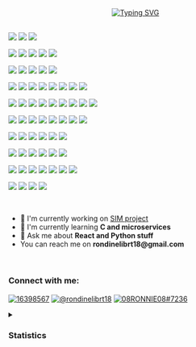 <div align="center">
  <a href="https://git.io/typing-svg"
    ><img
      src="https://readme-typing-svg.demolab.com?font=Fire+code&weight=900&duration=1700&pause=200&center=true&vCenter=true&width=435&height=100&lines=Hi!;I'm+Rondineli+brito.;co-owner+of+FearlessTech.+;I+love+Tech;and+intend+to+become+a+webDev.;+"
      alt="Typing SVG"
  /></a>
</div>

  <br />

<img
  src="https://img.shields.io/badge/Brave-FB542B?style=for-the-badge&logo=Brave&logoColor=white"
  width="75px"
  float="right"
/>
<img
  src="https://img.shields.io/badge/Google%20Chrome-4285F4?style=for-the-badge&logo=GoogleChrome&logoColor=white"
  width="75px"
  float="right"
/>
<img
  src="https://img.shields.io/badge/Tor-7D4698?style=for-the-badge&logo=Tor-Browser&logoColor=white"
  width="75px"
  float="right"
/>

<img
  src="https://img.shields.io/badge/Mega-%23D90007.svg?style=for-the-badge&logo=Mega&logoColor=white"
  width="75px"
  float="right"
/>
<img
  src="https://img.shields.io/badge/MariaDB-003545?style=for-the-badge&logo=mariadb&logoColor=white"
  width="75px"
  float="right"
/>
<img
  src="https://img.shields.io/badge/mysql-%2300f.svg?style=for-the-badge&logo=mysql&logoColor=white"
  width="75px"
  float="right"
/>
<img
  src="https://img.shields.io/badge/MongoDB-%234ea94b.svg?style=for-the-badge&logo=mongodb&logoColor=white"
  width="75px"
  float="right"
/>
<img
  src="https://img.shields.io/badge/SurrealDB-FF00A0?style=for-the-badge&logo=surrealdb&logoColor=white"
  width="75px"
  float="right"
/>

<img
  src="https://img.shields.io/badge/figma-%23F24E1E.svg?style=for-the-badge&logo=figma&logoColor=white"
  width="75px"
  float="right"
/>
<img
  src="https://img.shields.io/badge/Canva-%2300C4CC.svg?style=for-the-badge&logo=Canva&logoColor=white"
  width="75px"
  float="right"
/>
<img
  src="https://img.shields.io/badge/Gimp-657D8B?style=for-the-badge&logo=gimp&logoColor=FFFFFF"
  width="75px"
  float="right"
/>
<img
  src="https://img.shields.io/badge/Krita-203759?style=for-the-badge&logo=krita&logoColor=EEF37B"
  width="75px"
  float="right"
/>
<img
  src="https://img.shields.io/badge/Codepen-000000?style=for-the-badge&logo=codepen&logoColor=white"
  width="75px"
  float="right"
/>

<img
  src="https://img.shields.io/badge/Reddit-%23FF4500.svg?style=for-the-badge&logo=Reddit&logoColor=white"
  width="75px"
  float="right"
/>
<img
  src="https://img.shields.io/badge/StackExchange-%23ffffff.svg?style=for-the-badge&logo=StackExchange&logoColor=white"
  width="75px"
  float="right"
/>
<img
  src="https://img.shields.io/badge/-Stackoverflow-FE7A16?style=for-the-badge&logo=stack-overflow&logoColor=white"
  width="75px"
  float="right"
/>
<img
  src="https://img.shields.io/badge/Freecodecamp-%23123.svg?&style=for-the-badge&logo=freecodecamp&logoColor=green"
  width="75px"
  float="right"
/>
<img
  src="https://img.shields.io/badge/GeeksforGeeks-gray?style=for-the-badge&logo=geeksforgeeks&logoColor=35914c"
  width="75px"
  float="right"
/>
<img
  src="https://img.shields.io/badge/KhanAcademy-%2314BF96.svg?style=for-the-badge&logo=KhanAcademy&logoColor=white"
  width="75px"
  float="right"
/>
<img
  src="https://img.shields.io/badge/MDN_Web_Docs-black?style=for-the-badge&logo=mdnwebdocs&logoColor=white"
  width="75px"
  float="right"
/>
<img
  src="https://img.shields.io/badge/Udemy-A435F0?style=for-the-badge&logo=Udemy&logoColor=white"
  width="75px"
  float="right"
/>

<img
  src="https://img.shields.io/badge/Anaconda-%2344A833.svg?style=for-the-badge&logo=anaconda&logoColor=white"
  width="75px"
  float="right"
/>
<img
  src="https://img.shields.io/badge/.NET-5C2D91?style=for-the-badge&logo=.net&logoColor=white"
  width="75px"
  float="right"
/>
<img
  src="https://img.shields.io/badge/express.js-%23404d59.svg?style=for-the-badge&logo=express&logoColor=%2361DAFB"
  width="75px"
  float="right"
/>
<img
  src="https://img.shields.io/badge/flask-%23000.svg?style=for-the-badge&logo=flask&logoColor=white"
  width="75px"
  float="right"
/>
<img
  src="https://img.shields.io/badge/GULP-%23CF4647.svg?style=for-the-badge&logo=gulp&logoColor=white"
  width="75px"
  float="right"
/>
<img
  src="https://img.shields.io/badge/JWT-black?style=for-the-badge&logo=JSON%20web%20tokens"
  width="75px"
  float="right"
/>
<img
  src="https://img.shields.io/badge/Next-black?style=for-the-badge&logo=next.js&logoColor=white"
  width="75px"
  float="right"
/>
<img
  src="https://img.shields.io/badge/nestjs-%23E0234E.svg?style=for-the-badge&logo=nestjs&logoColor=white"
  width="75px"
  float="right"
/>
<img
  src="https://img.shields.io/badge/react-%2320232a.svg?style=for-the-badge&logo=react&logoColor=%2361DAFB"
  width="75px"
  float="right"
/>

<img
  src="https://img.shields.io/badge/opencv-%23white.svg?style=for-the-badge&logo=opencv&logoColor=white"
  width="75px"
  float="right"
/>
<img
  src="https://img.shields.io/badge/React_Router-CA4245?style=for-the-badge&logo=react-router&logoColor=white"
  width="75px"
  float="right"
/>
<img
  src="https://img.shields.io/badge/redux-%23593d88.svg?style=for-the-badge&logo=redux&logoColor=white"
  width="75px"
  float="right"
/>
<img
  src="https://img.shields.io/badge/SASS-hotpink.svg?style=for-the-badge&logo=SASS&logoColor=white"
  width="75px"
  float="right"
/>
<img
  src="https://img.shields.io/badge/threejs-black?style=for-the-badge&logo=three.js&logoColor=white"
  width="75px"
  float="right"
/>
<img
  src="https://img.shields.io/badge/vite-%23646CFF.svg?style=for-the-badge&logo=vite&logoColor=white"
  width="75px"
  float="right"
/>
<img
  src="https://img.shields.io/badge/webpack-%238DD6F9.svg?style=for-the-badge&logo=webpack&logoColor=black"
  width="75px"
  float="right"
/>
<img
  src="https://img.shields.io/badge/WordPress-%23117AC9.svg?style=for-the-badge&logo=WordPress&logoColor=white"
  width="75px"
  float="right"
/>

<img
  src="https://img.shields.io/badge/AWS-%23FF9900.svg?style=for-the-badge&logo=amazon-aws&logoColor=white"
  width="75px"
  float="right"
/>
<img
  src="https://img.shields.io/badge/firebase-%23039BE5.svg?style=for-the-badge&logo=firebase"
  width="75px"
  float="right"
/>
<img
  src="https://img.shields.io/badge/GoogleCloud-%234285F4.svg?style=for-the-badge&logo=google-cloud&logoColor=white"
  width="75px"
  float="right"
/>
<img
  src="https://img.shields.io/badge/heroku-%23430098.svg?style=for-the-badge&logo=heroku&logoColor=white"
  width="75px"
  float="right"
/>
<img
  src="https://img.shields.io/badge/netlify-%23000000.svg?style=for-the-badge&logo=netlify&logoColor=#00C7B7"
  width="75px"
  float="right"
/>
<img
  src="https://img.shields.io/badge/vercel-%23000000.svg?style=for-the-badge&logo=vercel&logoColor=white"
  width="75px"
  float="right"
/>

<img
  src="https://img.shields.io/badge/jupyter-%23FA0F00.svg?style=for-the-badge&logo=jupyter&logoColor=white"
  width="75px"
  float="right"
/>
<img
  src="https://img.shields.io/badge/IntelliJIDEA-000000.svg?style=for-the-badge&logo=intellij-idea&logoColor=white"
  width="75px"
  float="right"
/>
<img
  src="https://img.shields.io/badge/CodePen-white?style=for-the-badge&logo=codepen&logoColor=black"
  width="75px"
  float="right"
/>
<img
  src="https://img.shields.io/badge/pycharm-143?style=for-the-badge&logo=pycharm&logoColor=black&color=black&labelColor=green"
  width="75px"
  float="right"
/>
<img
  src="https://img.shields.io/badge/Visual%20Studio%20Code-0078d7.svg?style=for-the-badge&logo=visual-studio-code&logoColor=white"
  width="75px"
  float="right"
/>
<img
  src="https://img.shields.io/badge/Visual%20Studio-5C2D91.svg?style=for-the-badge&logo=visual-studio&logoColor=white"
  width="75px"
  float="right"
/>

<img
  src="https://img.shields.io/badge/c%23-%23239120.svg?style=for-the-badge&logo=c-sharp&logoColor=white"
  width="75px"
  float="right"
/>
<img
  src="https://img.shields.io/badge/html5-%23E34F26.svg?style=for-the-badge&logo=html5&logoColor=white"
  width="75px"
  float="right"
/>
<img
  src="https://img.shields.io/badge/-GraphQL-E10098?style=for-the-badge&logo=graphql&logoColor=white"
  width="75px"
  float="right"
/>
<img
  src="https://img.shields.io/badge/javascript-%23323330.svg?style=for-the-badge&logo=javascript&logoColor=%23F7DF1E"
  width="75px"
  float="right"
/>
<img
  src="https://img.shields.io/badge/markdown-%23000000.svg?style=for-the-badge&logo=markdown&logoColor=white"
  width="75px"
  float="right"
/>
<img
  src="https://img.shields.io/badge/python-3670A0?style=for-the-badge&logo=python&logoColor=ffdd54"
  width="75px"
  float="right"
/>
<img
  src="https://img.shields.io/badge/typescript-%23007ACC.svg?style=for-the-badge&logo=typescript&logoColor=white"
  width="75px"
  float="right"
/>

<img
  src="https://img.shields.io/badge/Matplotlib-%23ffffff.svg?style=for-the-badge&logo=Matplotlib&logoColor=black"
  width="75px"
  float="right"
/>
<img
  src="https://img.shields.io/badge/pandas-%23150458.svg?style=for-the-badge&logo=pandas&logoColor=white"
  width="75px"
  float="right"
/>
<img
  src="https://img.shields.io/badge/numpy-%23013243.svg?style=for-the-badge&logo=numpy&logoColor=white"
  width="75px"
  float="right"
/>
<img
  src="https://img.shields.io/badge/-jest-%23C21325?style=for-the-badge&logo=jest&logoColor=white"
  width="75px"
  float="right"
/>


  <br />

  <div float="left">
      <ul>
        <li>
          🔭 I'm currently working on
          <a href="https://github.com/Ronnie018/search_in_media">SIM project</a>
        </li>
        <li>🌱 I'm currently learning <strong>C and microservices</strong></li>
        <li>💬 Ask me about <strong>React and Python stuff</strong></li>
        <li>You can reach me on <strong>rondinelibrt18@gmail.com</strong></li>
      </ul>
  </div>

  
  <br />

  <h3 align="left">Connect with me:</h3>
  <p align="left">
    <a href="https://stackoverflow.com/users/16398567" target="blank"
      ><img
        align="center"
        src="https://raw.githubusercontent.com/rahuldkjain/github-profile-readme-generator/master/src/images/icons/Social/stack-overflow.svg"
        alt="16398567"
        height="40"
        width="40"
    /></a>
    <a href="https://www.hackerrank.com/@rondinelibrt18" target="blank"
      ><img
        align="center"
        src="https://raw.githubusercontent.com/rahuldkjain/github-profile-readme-generator/master/src/images/icons/Social/hackerrank.svg"
        alt="@rondinelibrt18"
        height="40"
        width="40"
    /></a>
    <a href="https://discord.gg/08RONNIE08#7236" target="blank"
      ><img
        align="center"
        src="https://raw.githubusercontent.com/rahuldkjain/github-profile-readme-generator/master/src/images/icons/Social/discord.svg"
        alt="08RONNIE08#7236"
        height="40"
        width="40"
    /></a>
  <br />

  <details>
    <summary>
      <h3>Statistics</h3>
    </summary>

  <img src="./profile-3d-contrib/profile-night-rainbow.svg" alt="" width="760px">
  <div align="center">
    <p>
      <img
        align="center"
        src="https://github-readme-streak-stats.herokuapp.com/?user=ronnie018&theme=midnight-purple"
        alt="ronnie018"
        height="300px"
      />
    </p>
  </div>
    
  </details>

</div>
